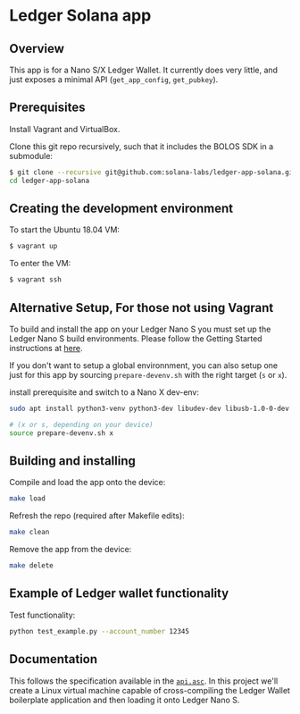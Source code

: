 # Ledger Solana app

## Overview

This app is for a Nano S/X Ledger Wallet.
It currently does very little, and just exposes a minimal API (`get_app_config`, `get_pubkey`). 

## Prerequisites

Install Vagrant and VirtualBox.

Clone this git repo recursively, such that it includes the BOLOS SDK in a submodule:

```bash
$ git clone --recursive git@github.com:solana-labs/ledger-app-solana.git
cd ledger-app-solana
```

## Creating the development environment

To start the Ubuntu 18.04 VM:

```bash
$ vagrant up
```

To enter the VM:

```bash
$ vagrant ssh
```

## Alternative Setup, For those not using Vagrant

To build and install the app on your Ledger Nano S you must set up the Ledger Nano S build environments. Please follow the Getting Started instructions at [here](https://ledger.readthedocs.io/en/latest/userspace/getting_started.html).

If you don't want to setup a global environnment, you can also setup one just for this app by sourcing `prepare-devenv.sh` with the right target (`s` or `x`).

install prerequisite and switch to a Nano X dev-env:

```bash
sudo apt install python3-venv python3-dev libudev-dev libusb-1.0-0-dev

# (x or s, depending on your device)
source prepare-devenv.sh x
```

## Building and installing

Compile and load the app onto the device:

```bash
make load
```

Refresh the repo (required after Makefile edits):
```bash
make clean
```

Remove the app from the device:
```bash
make delete
```

## Example of Ledger wallet functionality

Test functionality:

```bash
python test_example.py --account_number 12345
```

## Documentation

This follows the specification available in the [`api.asc`](https://github.com/solana-labs/ledger-app-solana/blob/master/doc/api.asc).
In this project we'll create a Linux virtual machine capable of cross-compiling the
Ledger Wallet boilerplate application and then loading it onto Ledger Nano S.
